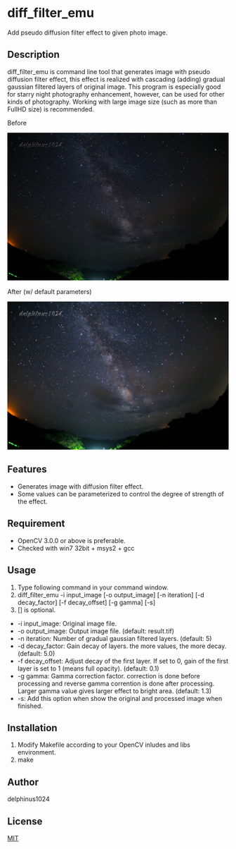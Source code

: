 # diff_filter_emu

Add pseudo diffusion filter effect to given photo image.

## Description

diff_filter_emu is command line tool that generates image with pseudo diffusion filter effect, this effect is realized with cascading (adding) gradual gaussian filtered layers of original image.
This program is especially good for starry night photography enhancement, however, can be used for other kinds of photography.
Working with large image size (such as more than FullHD size) is recommended.

Before

<img src="https://raw.githubusercontent.com/delphinus1024/diff_filter_emu/master/before.png" style="width: 600px;"/>

After (w/ default parameters)

<img src="https://raw.githubusercontent.com/delphinus1024/diff_filter_emu/master/after.png" style="width: 600px;"/>

## Features

- Generates image with diffusion filter effect.
- Some values can be parameterized to control the degree of strength of the effect.

## Requirement

- OpenCV 3.0.0 or above is preferable.
- Checked with win7 32bit + msys2 + gcc

## Usage

1. Type following command in your command window.
2. diff_filter_emu -i input_image [-o output_image] [-n iteration] [-d decay_factor] [-f decay_offset] [-g gamma] [-s]
3. [] is optional.

- -i input_image:    Original image file.
- -o output_image:   Output image file. (default: result.tif)
- -n iteration:      Number of gradual gaussian filtered layers. (default: 5)
- -d decay_factor:   Gain decay of layers. the more values, the more decay. (default: 5.0)
- -f decay_offset:   Adjust decay of the first layer. If set to 0, gain of the first layer is set to 1 (means full opacity). (default: 0.1)
- -g gamma:          Gamma correction factor. correction is done before processing and reverse gamma corrention is done after processing.  Larger gamma value gives larger effect to bright area. (default: 1.3)
- -s:              Add this option when show the original and processed image when finished.
	
## Installation

1. Modify Makefile according to your OpenCV inludes and libs environment.
2. make

## Author

delphinus1024

## License

[MIT](https://raw.githubusercontent.com/delphinus1024/diff_filter_emu/master/LICENSE.txt)

